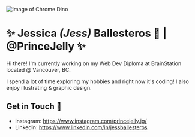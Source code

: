 ![Image of Chrome Dino](https://storage.googleapis.com/gweb-uniblog-publish-prod/original_images/Dino_non-birthday_version.gif)

# :sparkles: Jessica *(Jess)* Ballesteros              :bug: | @PrinceJelly :sparkles:

Hi there! I'm currently working on my Web Dev Diploma at BrainStation located @ Vancouver, BC. 


I spend a lot of time exploring my hobbies and right now it's coding! 
I also enjoy illustrating & graphic design. 

## Get in Touch :speech_balloon:
* Instagram: https://www.instagram.com/princejelly.ig/
* Linkedin: https://www.linkedin.com/in/jessballesteros
